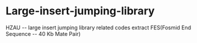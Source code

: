 # Large-insert-jumping-library
HZAU -- large insert jumping library related codes
extract FES(Fosmid End Sequence -- 40 Kb Mate Pair)
